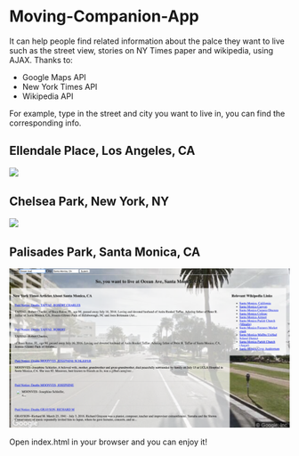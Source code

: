# Moving-Companion-App
It can help people find related information about the palce they want to live such as the street view, stories on NY Times paper and wikipedia, using AJAX.
Thanks to:
- Google Maps API
- New York Times API
- Wikipedia API

For example, type in the street and city you want to live in, you can find the corresponding info.
## Ellendale Place, Los Angeles, CA
<img src="https://github.com/yuxuanchou999/Moving-Companion-App/blob/master/screenshots/Ellendale%20Pl.png">

## Chelsea Park, New York, NY
<img src="https://github.com/yuxuanchou999/Moving-Companion-App/blob/master/screenshots/Chelsea%20Park.png">

## Palisades Park, Santa Monica, CA
<img src="https://github.com/yuxuanchou999/Moving-Companion-App/blob/master/screenshots/Santa%20Monica.png">

Open index.html in your browser and you can enjoy it!
